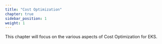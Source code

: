 ```yaml
---
title: "Cost Optimization"
chapter: true
sidebar_position: 1
weight: 1
---
```


This chapter will focus on the various aspects of Cost Optimization for EKS.

